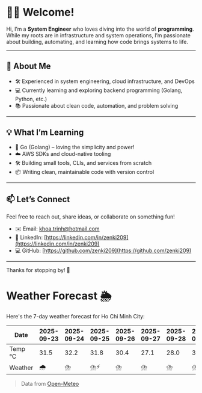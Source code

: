 # 👨‍💻 Welcome!

Hi, I’m a **System Engineer** who loves diving into the world of **programming**. While my roots are in infrastructure and system operations, I’m passionate about building, automating, and learning how code brings systems to life.

---

## 🚀 About Me

- 🛠️ Experienced in system engineering, cloud infrastructure, and DevOps
- 💻 Currently learning and exploring backend programming (Golang, Python, etc.)
- 📚 Passionate about clean code, automation, and problem solving

---

## 💡 What I’m Learning

- 🧠 Go (Golang) – loving the simplicity and power!
- ☁️ AWS SDKs and cloud-native tooling
- 🛠️ Building small tools, CLIs, and services from scratch
- 📦 Writing clean, maintainable code with version control

---

## 📫 Let’s Connect

Feel free to reach out, share ideas, or collaborate on something fun!

- ✉️ Email: khoa.trinh@hotmail.com
- 🔗 LinkedIn: [https://linkedin.com/in/zenki209](https://linkedin.com/in/zenki209)  
- 💻 GitHub: [https://github.com/zenki209](https://github.com/zenki209)

---

Thanks for stopping by! 🌱


# Weather Forecast 🌦️

Here's the 7-day weather forecast for Ho Chi Minh City:

| Date     | 2025-09-23 | 2025-09-24 | 2025-09-25 | 2025-09-26 | 2025-09-27 | 2025-09-28 | 2025-09-29 |
| -------- | ---------- | ---------- | ---------- | ---------- | ---------- | ---------- | ---------- |
| Temp °C  | 31.5       | 32.2       | 31.8       | 30.4       | 27.1       | 28.0       | 31.3       |
| Weather  | 🌧️         | ⛈️         | ⛈️⚡        | ⛈️         | ⛈️         | ⛈️         | ⛈️         |


> Data from [Open-Meteo](https://open-meteo.com)